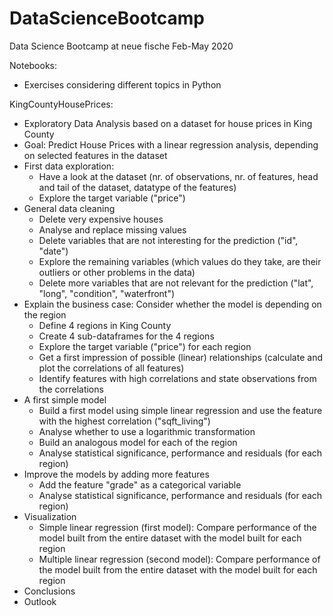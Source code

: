 # DataScienceBootcamp

Data Science Bootcamp at neue fische Feb-May 2020

Notebooks: 
* Exercises considering different topics in Python

KingCountyHousePrices:
* Exploratory Data Analysis based on a dataset for house prices in King County
* Goal: Predict House Prices with a linear regression analysis, depending on selected features in the dataset
* First data exploration:
   * Have a look at the dataset 
     (nr. of observations, nr. of features, head and tail of the dataset, datatype of the features)
   * Explore the target variable ("price")
* General data cleaning
   * Delete very expensive houses
   * Analyse and replace missing values
   * Delete variables that are not interesting for the prediction ("id", "date")
   * Explore the remaining variables (which values do they take, are their outliers or other problems in the data)
   * Delete more variables that are not relevant for the prediction ("lat", "long", "condition", "waterfront")
* Explain the business case: Consider whether the model is depending on the region
   * Define 4 regions in King County
   * Create 4 sub-dataframes for the 4 regions
   * Explore the target variable ("price") for each region
   * Get a first impression of possible (linear) relationships (calculate and plot the correlations of all features)
   * Identify features with high correlations and state observations from the correlations
* A first simple model
   * Build a first model using simple linear regression and use the feature with the highest correlation ("sqft_living")
   * Analyse whether to use a logarithmic transformation
   * Build an analogous model for each of the region
   * Analyse statistical significance, performance and residuals (for each region)
* Improve the models by adding more features
   * Add the feature "grade" as a categorical variable
   * Analyse statistical significance, performance and residuals (for each region)
* Visualization
   * Simple linear regression (first model): Compare performance of the model built from the entire dataset with the model built for each region
   * Multiple linear regression (second model): Compare performance of the model built from the entire dataset with the model built for each region
* Conclusions
* Outlook
